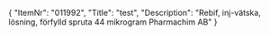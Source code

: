 {
  "ItemNr": "011992",
  "Title": "test",
  "Description": "Rebif, inj-vätska, lösning, förfylld spruta 44 mikrogram Pharmachim AB"
}